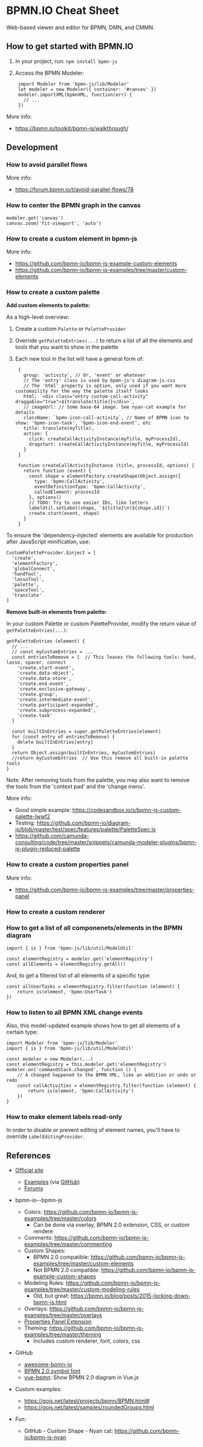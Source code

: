 # BPMN.IO Cheat Sheet
Web-based viewer and editor for BPMN, DMN, and CMMN.



## How to get started with BPMN.IO

1. In your project, run: `npm install bpmn-js`
2. Access the BPMN Modeler:

        import Modeler from 'bpmn-js/lib/Modeler'
        let modeler = new Modeler({ container: '#canvas' })
        modeler.importXML(bpmnXML, function(err) {
          // ...
        })

More info:
- https://bpmn.io/toolkit/bpmn-js/walkthrough/



## Development

### How to avoid parallel flows

More info:
- https://forum.bpmn.io/t/avoid-parallel-flows/78

### How to center the BPMN graph in the canvas

    modeler.get('canvas')
    canvas.zoom('fit-viewport', 'auto')

### How to create a custom element in bpmn-js

More info:
- https://github.com/bpmn-io/bpmn-js-example-custom-elements
- https://github.com/bpmn-io/bpmn-js-examples/tree/master/custom-elements

### How to create a custom palette

**Add custom elements to palette:**

As a high-level overview:
1. Create a custom `Palette` or `PaletteProvider`
2. Override `getPaletteEntries(...)` to return a list of all the elements and tools that you want to show in the palette
3. Each new tool in the list will have a general form of:

        {
          group: 'activity', // Or, 'event' or whatever
          // The 'entry' class is used by bpmn-js's diagram-js.css
          // The 'html' property is option, only used if you want more customaility for the way the palette itself looks
          html: `<div class="entry custom-call-activity" draggable="true">${translate(title)}</div>`,
          // imageUrl: // Some base-64 image. See nyan-cat example for details
          className: `bpmn-icon-call-activity`, // Name of BPMN icon to show: 'bpmn-icon-task', 'bpmn-icon-end-event', etc
          title: translate(myTitle),
          action: {
            click: createCallActivityInstance(myTitle, myProcessId),
            dragstart: createCallActivityInstance(myTitle, myProcessId)
          }
        }
        
        function createCallActivityInstance (title, processId, options) {
          return function (event) {
            const shape = elementFactory.createShape(Object.assign({
              type: 'bpmn:CallActivity',
              eventDefinitionType: 'bpmn:CallActivity',
              calledElement: processId
            }, options))
            // TODO: Try to use easier IDs, like letters
            labelUtil.setLabel(shape, `${title}\n(${shape.id})`)
            create.start(event, shape)
          }
        }
        
To ensure the 'dependency-injected' elements are available for production after JavaScript minification, use:

    CustomPaletteProvider.$inject = [
      'create',
      'elementFactory',
      'globalConnect',
      'handTool',
      'lassoTool',
      'palette',
      'spaceTool',
      'translate'
    ]

**Remove built-in elements from palette:**

In your custom Palette or custom PaletteProvider, modify the return value of `getPaletteEntries(...)`:

    getPaletteEntries (element) {
      // ...
      // const myCustomEntries = ...
      const entriesToRemove = [  // This leaves the following tools: hand, lasso, spacer, connect
        'create.start-event',
        'create.data-object',
        'create.data-store',
        'create.end-event',
        'create.exclusive-gateway',
        'create.group',
        'create.intermediate-event',
        'create.participant-expanded',
        'create.subprocess-expanded',
        'create.task'
      ]

      const builtInEntries = super.getPaletteEntries(element)
      for (const entry of entriesToRemove) {
        delete builtInEntries[entry]
      }
      return Object.assign(builtInEntries, myCustomEntries)
      //return myCustomEntries  // Use this remove all built-in palette tools
    }

Note: After removing tools from the palette, you may also want to remove the tools from the 'context pad' and the 'change menu'.

More info:
- Good simple example: https://codesandbox.io/s/bpmn-js-custom-palette-lwwf2
- Testing: https://github.com/bpmn-io/diagram-js/blob/master/test/spec/features/palette/PaletteSpec.js
- https://github.com/camunda-consulting/code/tree/master/snippets/camunda-modeler-plugins/bpmn-js-plugin-reduced-palette

### How to create a custom properties panel

More info:
- https://github.com/bpmn-io/bpmn-js-examples/tree/master/properties-panel

### How to create a custom renderer


### How to get a list of all componenets/elements in the BPMN diagram

    import { is } from 'bpmn-js/lib/util/ModelUtil'
    
    const elementRegistry = modeler.get('elementRegistry')
    const allElements = elementRegistry.getAll()

And, to get a filtered list of all elements of a specific type:

    const allUserTasks = elementRegistry.filter(function (element) {
        return is(element, 'bpmn:UserTask')
    })

### How to listen to all BPMN XML change events
Also, this model-updated example shows how to get all elements of a certain type:

    import Modeler from 'bpmn-js/lib/Modeler'
    import { is } from 'bpmn-js/lib/util/ModelUtil'
    
    const modeler = new Modeler(...)
    const elementRegistry = this.modeler.get('elementRegistry')
    modeler.on('commandStack.changed', function () {
        // A changed happened to the BPMN XML, like an addition or undo or redo
        const callActivities = elementRegistry.filter(function (element) {
            return is(element, 'bpmn:CallActivity')
        })
    }

### How to make element labels read-only
In order to disable or prevent editing of element names, you'll have to override `LabelEditingProvider`.



## References
- [Official site](https://bpmn.io/)
    - [Examples](https://bpmn.io/toolkit/bpmn-js/examples/) (via [GitHub](https://github.com/bpmn-io/bpmn-js-examples))
    - [Forums](https://forum.bpmn.io/c/developers)
- bpmn-io--bpmn-js
    - Colors: https://github.com/bpmn-io/bpmn-js-examples/tree/master/colors
         - Can be done via overlay, BPMN 2.0 extension, CSS, or custom rendere
    - Comments: https://github.com/bpmn-io/bpmn-js-examples/tree/master/commenting
    - Custom Shapes:
        - BPMN 2.0 compatible: https://github.com/bpmn-io/bpmn-js-examples/tree/master/custom-elements
        - Not BPMN 2.0 compatible: https://github.com/bpmn-io/bpmn-js-example-custom-shapes
    - Modeling Rules: https://github.com/bpmn-io/bpmn-js-examples/tree/master/custom-modeling-rules
        - Old, but great: https://bpmn.io/blog/posts/2015-locking-down-bpmn-js.html
    - Overlays: https://github.com/bpmn-io/bpmn-js-examples/tree/master/overlays
    - [Properties Panel Extension](https://github.com/bpmn-io/bpmn-js-examples/tree/master/properties-panel-extension)
    - Theming: https://github.com/bpmn-io/bpmn-js-examples/tree/master/theming
        - Includes custom renderer, font, colors, css
- GitHub
    - [awesome-bpmn-io](https://github.com/bpmn-io/awesome-bpmn-io)
    - [BPMN 2.0 symbol font](https://github.com/bpmn-io/bpmn-font)
    - [vue-bpmn](https://github.com/bpmn-io/vue-bpmn): Show BPMN 2.0 diagram in Vue.js

- Custom examples:
    - https://gojs.net/latest/projects/bpmn/BPMN.html#
    - https://gojs.net/latest/samples/roundedGroups.html
- Fun:
    - GitHub - Custom Shape - Nyan cat: https://github.com/bpmn-io/bpmn-js-nyan
